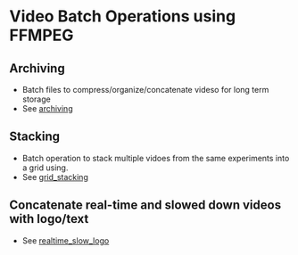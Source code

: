 # Video Batch Operations using FFMPEG

## Archiving
- Batch files to compress/organize/concatenate videso for long term storage
- See [archiving](./archiving/README.md)

## Stacking
- Batch operation to stack multiple vidoes from the same experiments into a grid using.
- See [grid_stacking](./grid_stacking)

## Concatenate real-time and slowed down videos with logo/text
- See [realtime_slow_logo](./realtime_slow_logo)
